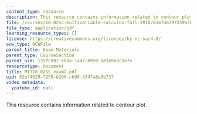 ```yaml
---
content_type: resource
description: This resource contains information related to contour plot.
file: /courses/18-02sc-multivariable-calculus-fall-2010/82e746297259b200cb983347a8e8b737_MIT18_02SC_exam2.pdf
file_type: application/pdf
learning_resource_types: []
license: https://creativecommons.org/licenses/by-nc-sa/4.0/
ocw_type: OCWFile
parent_title: Exam Materials
parent_type: CourseSection
parent_uid: 135fc901-eb8a-1a47-6950-a83a9b8c2e7e
resourcetype: Document
title: MIT18_02SC_exam2.pdf
uid: 82e74629-7259-b200-cb98-3347a8e8b737
video_metadata:
  youtube_id: null
---
```

This resource contains information related to contour plot.